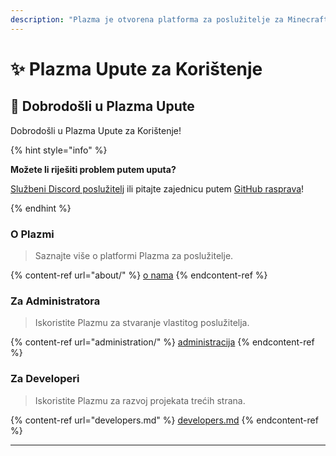 ```yaml
---
description: "Plazma je otvorena platforma za poslužitelje za Minecraft: Java Edition koja kombinira eksperimentalnu optimizaciju temeljenu na papiru i prilagodljive mehanike igara."
---
```


# ✨ Plazma Upute za Korištenje

## 👋 Dobrodošli u Plazma Upute

Dobrodošli u Plazma Upute za Korištenje!

{% hint style="info" %}

**Možete li riješiti problem putem uputa?**

[Službeni Discord poslužitelj](https://discord.gg/MmfC52K8A8) ili pitajte zajednicu putem [GitHub rasprava](https://github.com/PlazmaMC/PlazmaBukkit/discussions)!

{% endhint %}

### O Plazmi

> Saznajte više o platformi Plazma za poslužitelje.

{% content-ref url="about/" %}
[o nama](about/)
{% endcontent-ref %}

### Za Administratora

> Iskoristite Plazmu za stvaranje vlastitog poslužitelja.

{% content-ref url="administration/" %}
[administracija](administration/)
{% endcontent-ref %}

### Za Developeri

> Iskoristite Plazmu za razvoj projekata trećih strana.

{% content-ref url="developers.md" %}
[developers.md](developers.md)
{% endcontent-ref %}

***

